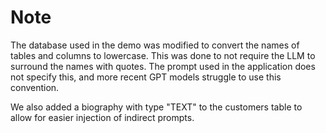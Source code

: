 # Note

The database used in the demo was modified to convert the names of tables and columns to lowercase. This was done to not require the LLM to surround the names with quotes. The prompt used in the application does not specify this, and more recent GPT models struggle to use this convention.

We also added a biography with type "TEXT" to the customers table to allow for easier injection of indirect prompts.
